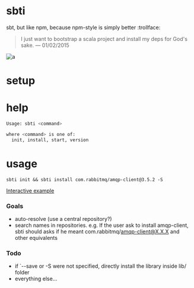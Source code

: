 # sbti

sbt, but like npm, because npm-style is simply better :trollface:


> I just want to bootstrap a scala project and install my deps for God's sake.
> — 01/02/2015

![a](https://cloud.githubusercontent.com/assets/138050/9618490/29613718-5107-11e5-94d1-c45a989ab05e.png)

# setup



# help

```bash
Usage: sbti <command>

where <command> is one of:
  init, install, start, version
```

# usage

```
sbti init && sbti install com.rabbitmq/amqp-client@3.5.2 -S
```

[Interactive example](http://showterm.io/a84c337eaa9c560b730f2)

### Goals

- auto-resolve (use a central repository?)
- search names in repositories. e.g. If the user ask to install amqp-client, sbti should asks if he meant com.rabbitmq/amqp-client@X.X.X and other equivalents

### Todo

- if `--save or -S were not specified, directly install the library inside lib/ folder
- everything else...
